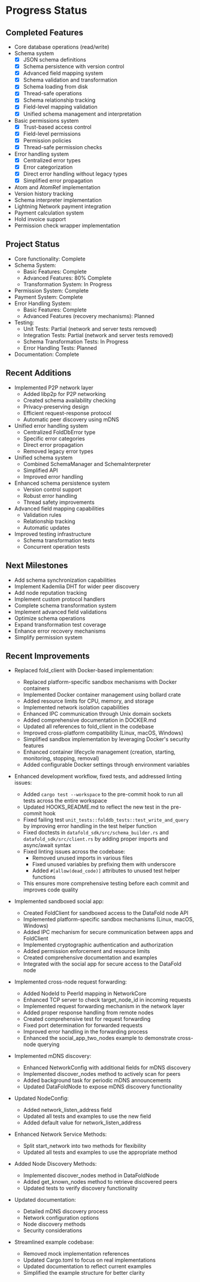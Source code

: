 # Progress Status

## Completed Features
- Core database operations (read/write)
- Schema system
  - [x] JSON schema definitions
  - [x] Schema persistence with version control
  - [x] Advanced field mapping system
  - [x] Schema validation and transformation
  - [x] Schema loading from disk
  - [x] Thread-safe operations
  - [x] Schema relationship tracking
  - [x] Field-level mapping validation
  - [x] Unified schema management and interpretation
- Basic permissions system
  - [x] Trust-based access control
  - [x] Field-level permissions
  - [x] Permission policies
  - [x] Thread-safe permission checks
- Error handling system
  - [x] Centralized error types
  - [x] Error categorization
  - [x] Direct error handling without legacy types
  - [x] Simplified error propagation
- Atom and AtomRef implementation
- Version history tracking
- Schema interpreter implementation
- Lightning Network payment integration
- Payment calculation system
- Hold invoice support
- Permission check wrapper implementation

## Project Status
- Core functionality: Complete
- Schema System: 
  - Basic Features: Complete
  - Advanced Features: 80% Complete
  - Transformation System: In Progress
- Permission System: Complete
- Payment System: Complete
- Error Handling System:
  - Basic Features: Complete
  - Advanced Features (recovery mechanisms): Planned
- Testing: 
  - Unit Tests: Partial (network and server tests removed)
  - Integration Tests: Partial (network and server tests removed)
  - Schema Transformation Tests: In Progress
  - Error Handling Tests: Planned
- Documentation: Complete

## Recent Additions
- Implemented P2P network layer
  - Added libp2p for P2P networking
  - Created schema availability checking
  - Privacy-preserving design
  - Efficient request-response protocol
  - Automatic peer discovery using mDNS
- Unified error handling system
  - Centralized FoldDbError type
  - Specific error categories
  - Direct error propagation
  - Removed legacy error types
- Unified schema system
  - Combined SchemaManager and SchemaInterpreter
  - Simplified API
  - Improved error handling
- Enhanced schema persistence system
  - Version control support
  - Robust error handling
  - Thread safety improvements
- Advanced field mapping capabilities
  - Validation rules
  - Relationship tracking
  - Automatic updates
- Improved testing infrastructure
  - Schema transformation tests
  - Concurrent operation tests

## Next Milestones
- Add schema synchronization capabilities
- Implement Kademlia DHT for wider peer discovery
- Add node reputation tracking
- Implement custom protocol handlers
- Complete schema transformation system
- Implement advanced field validations
- Optimize schema operations
- Expand transformation test coverage
- Enhance error recovery mechanisms
- Simplify permission system

## Recent Improvements
- Replaced fold_client with Docker-based implementation:
  - Replaced platform-specific sandbox mechanisms with Docker containers
  - Implemented Docker container management using bollard crate
  - Added resource limits for CPU, memory, and storage
  - Implemented network isolation capabilities
  - Enhanced IPC communication through Unix domain sockets
  - Added comprehensive documentation in DOCKER.md
  - Updated all references to fold_client in the codebase
  - Improved cross-platform compatibility (Linux, macOS, Windows)
  - Simplified sandbox implementation by leveraging Docker's security features
  - Enhanced container lifecycle management (creation, starting, monitoring, stopping, removal)
  - Added configurable Docker settings through environment variables

- Enhanced development workflow, fixed tests, and addressed linting issues:
  - Added `cargo test --workspace` to the pre-commit hook to run all tests across the entire workspace
  - Updated HOOKS_README.md to reflect the new test in the pre-commit hook
  - Fixed failing test `unit_tests::folddb_tests::test_write_and_query` by improving error handling in the test helper function
  - Fixed doctests in `datafold_sdk/src/schema_builder.rs` and `datafold_sdk/src/client.rs` by adding proper imports and async/await syntax
  - Fixed linting issues across the codebase:
    - Removed unused imports in various files
    - Fixed unused variables by prefixing them with underscore
    - Added `#[allow(dead_code)]` attributes to unused test helper functions
  - This ensures more comprehensive testing before each commit and improves code quality

- Implemented sandboxed social app:
  - Created FoldClient for sandboxed access to the DataFold node API
  - Implemented platform-specific sandbox mechanisms (Linux, macOS, Windows)
  - Added IPC mechanism for secure communication between apps and FoldClient
  - Implemented cryptographic authentication and authorization
  - Added permission enforcement and resource limits
  - Created comprehensive documentation and examples
  - Integrated with the social app for secure access to the DataFold node

- Implemented cross-node request forwarding:
  - Added NodeId to PeerId mapping in NetworkCore
  - Enhanced TCP server to check target_node_id in incoming requests
  - Implemented request forwarding mechanism in the network layer
  - Added proper response handling from remote nodes
  - Created comprehensive test for request forwarding
  - Fixed port determination for forwarded requests
  - Improved error handling in the forwarding process
  - Enhanced the social_app_two_nodes example to demonstrate cross-node querying
- Implemented mDNS discovery:
  - Enhanced NetworkConfig with additional fields for mDNS discovery
  - Implemented discover_nodes method to actively scan for peers
  - Added background task for periodic mDNS announcements
  - Updated DataFoldNode to expose mDNS discovery functionality
- Updated NodeConfig:
  - Added network_listen_address field
  - Updated all tests and examples to use the new field
  - Added default value for network_listen_address
- Enhanced Network Service Methods:
  - Split start_network into two methods for flexibility
  - Updated all tests and examples to use the appropriate method
- Added Node Discovery Methods:
  - Implemented discover_nodes method in DataFoldNode
  - Added get_known_nodes method to retrieve discovered peers
  - Updated tests to verify discovery functionality
- Updated documentation:
  - Detailed mDNS discovery process
  - Network configuration options
  - Node discovery methods
  - Security considerations
- Streamlined example codebase:
  - Removed mock implementation references
  - Updated Cargo.toml to focus on real implementations
  - Updated documentation to reflect current examples
  - Simplified the example structure for better clarity
